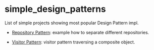 # simple_design_patterns

List of simple projects showing most popular Design Pattern impl.

* [Repository Pattern](https://github.com/devwebcl/simple_design_patterns/tree/master/repository-pattern): example how to separate different repositories.

* [Visitor Pattern](https://github.com/devwebcl/simple_design_patterns/tree/master/visitor-pattern): visitor pattern traversing a composite object.


